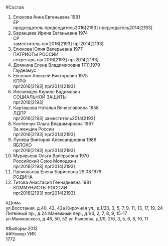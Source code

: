 #Состав  
1. Елюкова Анна Евгеньевна 1981  
    ЕР  
    председатель председатель2016[2193] председатель2014[2193]  
2. Баранцева Ирина Евгеньевна 1974  
    СР  
    заместитель прг2016[2193] прг2014[2193]  
3. Елюкова Юлия Валерьевна 1977  
    ПАТРИОТЫ РОССИИ  
    секретарь прг2016[2193] прг2014[2193]  
4. Домнина Елена Владимировна 17.11.1979  
    Гаудеамус  
5. Евсенин Алексей Викторович 1975  
    КПРФ  
    прг2016[2193] прг2014[2193]  
6. Иноземцев Кирилл Вадимович  
    СОЦИАЛЬНОЙ ЗАЩИТЫ  
    прг2016[2193]  
7. Карташова Наталья Вячеславовна 1958  
    ЛДПР  
    прг2016[2193] заместитель2014[2193]  
8. Костенчук Ольга Владимировна 1967  
    За женщин России  
    прг2016[2193] прг2014[2193]  
9. Лунева Виктория Александровна 1986  
    ЯБЛОКО  
    прг2016[2193] прг2014[2193]  
10. Муравьева Ольга Валерьевна 1970  
    Российский Союз Молодежи  
    прг2016[2193] прг2014[2193]  
11. Прокопьева Елена Борисовна 29.08.1979  
    РОДИНА  
12. Титова Анастасия Геннадьевна 1981  
    КОММУНИСТЫ РОССИИ  
    прг2016[2193] прг2014[2193]  
  
#Дома  
ул.Восстания, д.40, 42, 42а Кирочная ул., д.1/20, 3, 5, 7, 9, 11, 13, 17, 19, 24 Литейный пр., д.24 Манежный пер., д.1/4, 2, 7, 8, 9, 15-17 ул.Маяковского, д.48, 50, 52 ул.Рылеева, д.1/9, 2/6, 3, 5, 6, 8, 10, 11  
  
#Выборы-2012  
##Номер УИК  
1772  

